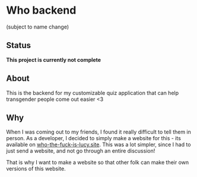 # Who backend

(subject to name change)

## Status

**This project is currently not complete**

## About

This is the backend for my customizable quiz application that can help transgender people come out easier <3

## Why

When I was coming out to my friends, I found it really difficult to tell them in person. As a developer, I decided to simply make a website for this - its available on [who-the-fuck-is-lucy.site](https://who-the-fuck-is-lucy.site). This was a lot simpler, since I had to just send a website, and not go through an entire discussion!

That is why I want to make a website so that other folk can make their own versions of this website.
